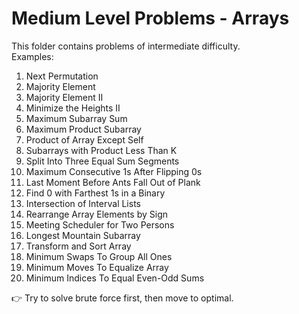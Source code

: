 # Medium Level Problems - Arrays

This folder contains problems of intermediate difficulty.  
Examples:
1. Next Permutation  
2. Majority Element  
3. Majority Element II  
4. Minimize the Heights II  
5. Maximum Subarray Sum  
6. Maximum Product Subarray  
7. Product of Array Except Self  
8. Subarrays with Product Less Than K  
9. Split Into Three Equal Sum Segments  
10. Maximum Consecutive 1s After Flipping 0s  
11. Last Moment Before Ants Fall Out of Plank  
12. Find 0 with Farthest 1s in a Binary  
13. Intersection of Interval Lists  
14. Rearrange Array Elements by Sign  
15. Meeting Scheduler for Two Persons  
16. Longest Mountain Subarray  
17. Transform and Sort Array  
18. Minimum Swaps To Group All Ones  
19. Minimum Moves To Equalize Array  
20. Minimum Indices To Equal Even-Odd Sums

👉 Try to solve brute force first, then move to optimal.